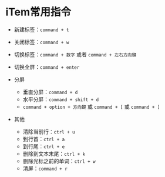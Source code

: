 # iTem常用指令

- 新建标签：`command + t`
- 关闭标签：`command + w`
- 切换标签：`command + 数字` 或者 `command + 左右方向键`
- 切换全屏：`command + enter`

- 分屏
  - 垂直分屏：`command + d`
  - 水平分屏：`command + shift + d`
  - `command + option + 方向键` 或 `command + [` 或 `command + ]`
- 其他
  - 清除当前行：`ctrl + u`
  - 到行首：`ctrl + a`
  - 到行尾：`ctrl + e`
  - 删除到文本末尾：`ctrl + k`
  - 删除光标之前的单词：`ctrl + w`
  - 清屏：`command + r`